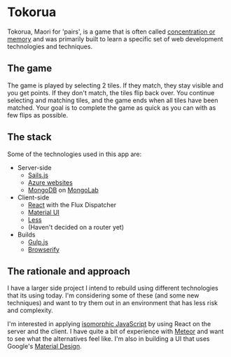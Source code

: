 Tokorua
=======================

Tokorua, Maori for 'pairs', is a game that is often called
[concentration or memory](http://en.wikipedia.org/wiki/Concentration_(game))
and was primarily built to learn a specific set of web development technologies
and techniques.

## The game

The game is played by selecting 2 tiles. If they match, they stay visible and
you get points. If they don't match, the tiles flip back over. You continue
selecting and matching tiles, and the game ends when all tiles have been matched.
Your goal is to complete the game as quick as you can with as few flips as possible.

## The stack

Some of the technologies used in this app are:

* Server-side
  * [Sails.js](http://sailsjs.org)
  * [Azure websites](http://azure.microsoft.com/en-us/services/websites)
  * [MongoDB](http://mongodb.com) on [MongoLab](http://mongolab.com)
* Client-side
  * [React](http://facebook.github.io/react) with the Flux Dispatcher
  * [Material UI](http://material-ui.com)
  * [Less](http://lesscss.org)
  * (Haven't decided on a router yet)
* Builds
  * [Gulp.js](http://gulpjs.com)
  * [Browserify](http://browserify.org)

## The rationale and approach

I have a larger side project I intend to rebuild using different technologies that
its using today. I'm considering some of these (and some new techniques) and want
to try them out in an environment that has less risk and complexity.

I'm interested in applying [isomorphic JavaScript](http://isomorphic.net/) by
using React on the server and the client. I have quite a bit of experience with
[Meteor](http://meteor.com) and want to see what the alternatives feel like.
I'm also in building a UI that uses Google's
[Material Design](http://www.google.com/design/spec/material-design/introduction.html).
